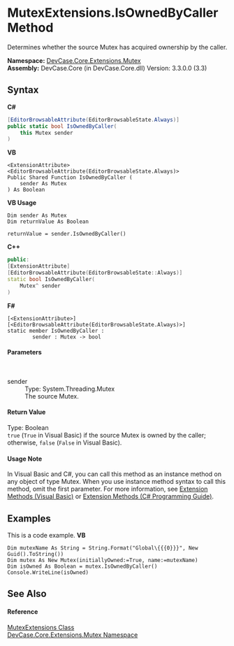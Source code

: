 # MutexExtensions.IsOwnedByCaller Method 
 

Determines whether the source Mutex has acquired ownership by the caller.

**Namespace:**&nbsp;<a href="N_DevCase_Core_Extensions_Mutex">DevCase.Core.Extensions.Mutex</a><br />**Assembly:**&nbsp;DevCase.Core (in DevCase.Core.dll) Version: 3.3.0.0 (3.3)

## Syntax

**C#**<br />
``` C#
[EditorBrowsableAttribute(EditorBrowsableState.Always)]
public static bool IsOwnedByCaller(
	this Mutex sender
)
```

**VB**<br />
``` VB
<ExtensionAttribute>
<EditorBrowsableAttribute(EditorBrowsableState.Always)>
Public Shared Function IsOwnedByCaller ( 
	sender As Mutex
) As Boolean
```

**VB Usage**<br />
``` VB Usage
Dim sender As Mutex
Dim returnValue As Boolean

returnValue = sender.IsOwnedByCaller()
```

**C++**<br />
``` C++
public:
[ExtensionAttribute]
[EditorBrowsableAttribute(EditorBrowsableState::Always)]
static bool IsOwnedByCaller(
	Mutex^ sender
)
```

**F#**<br />
``` F#
[<ExtensionAttribute>]
[<EditorBrowsableAttribute(EditorBrowsableState.Always)>]
static member IsOwnedByCaller : 
        sender : Mutex -> bool 

```


#### Parameters
&nbsp;<dl><dt>sender</dt><dd>Type: System.Threading.Mutex<br />The source Mutex.</dd></dl>

#### Return Value
Type: Boolean<br />`true` (`True` in Visual Basic) if the source Mutex is owned by the caller; otherwise, `false` (`False` in Visual Basic).

#### Usage Note
In Visual Basic and C#, you can call this method as an instance method on any object of type Mutex. When you use instance method syntax to call this method, omit the first parameter. For more information, see <a href="https://docs.microsoft.com/dotnet/visual-basic/programming-guide/language-features/procedures/extension-methods">Extension Methods (Visual Basic)</a> or <a href="https://docs.microsoft.com/dotnet/csharp/programming-guide/classes-and-structs/extension-methods">Extension Methods (C# Programming Guide)</a>.

## Examples
This is a code example. 
**VB**<br />
``` VB
Dim mutexName As String = String.Format("Global\{{{0}}}", New Guid().ToString())
Dim mutex As New Mutex(initiallyOwned:=True, name:=mutexName)
Dim isOwned As Boolean = mutex.IsOwnedByCaller()
Console.WriteLine(isOwned)
```


## See Also


#### Reference
<a href="T_DevCase_Core_Extensions_Mutex_MutexExtensions">MutexExtensions Class</a><br /><a href="N_DevCase_Core_Extensions_Mutex">DevCase.Core.Extensions.Mutex Namespace</a><br />